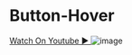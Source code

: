 # Button-Hover

<a href="https://youtu.be/lrTs8zkZBsA">Watch On Youtube	▶️ </a>
</a>
![image](https://user-images.githubusercontent.com/73782935/121147691-d28fff00-c860-11eb-86fc-7e428c7489da.png)
